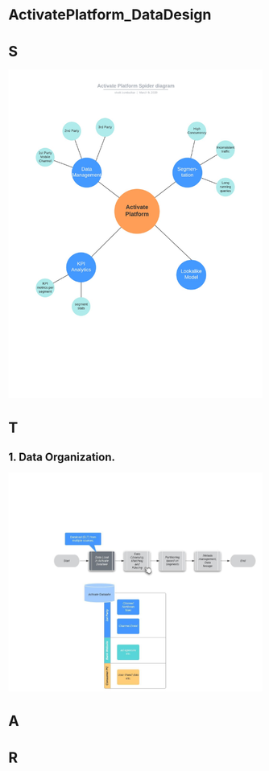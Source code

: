 # ActivatePlatform_DataDesign


# S
<img src="./pics/Activate Platform Spider diagram.jpeg"  />


# T

## 1. Data Organization.  
<img src="./pics/DataOrganization_DetailedFlowchart.jpeg"  />



# A


# R
